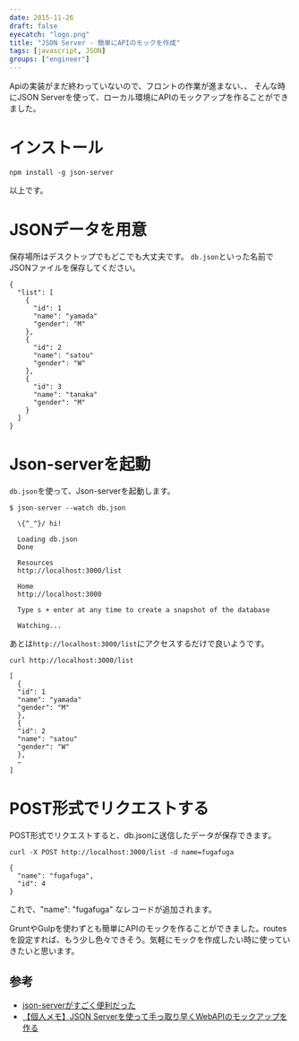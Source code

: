 ```yaml
---
date: 2015-11-26
draft: false
eyecatch: "logo.png"
title: "JSON Server - 簡単にAPIのモックを作成"
tags: [javascript, JSON]
groups: ["engineer"]
---
```


Apiの実装がまだ終わっていないので、フロントの作業が進まない、、
そんな時にJSON Serverを使って、ローカル環境にAPIのモックアップを作ることができました。

# インストール
```
npm install -g json-server
```
以上です。

# JSONデータを用意
保存場所はデスクトップでもどこでも大丈夫です。
`db.json`といった名前でJSONファイルを保存してください。


```
{
  "list": [
    {
      "id": 1
      "name": "yamada"
      "gender": "M"
    },
    {
      "id": 2
      "name": "satou"
      "gender": "W"
    },
    {
      "id": 3
      "name": "tanaka"
      "gender": "M"
    }
  ]
}
```

# Json-serverを起動
`db.json`を使って、Json-serverを起動します。

```
$ json-server --watch db.json

  \{^_^}/ hi!

  Loading db.json
  Done

  Resources
  http://localhost:3000/list

  Home
  http://localhost:3000

  Type s + enter at any time to create a snapshot of the database

  Watching...

```
あとは`http://localhost:3000/list`にアクセスするだけで良いようです。

```
curl http://localhost:3000/list

[
  {
  "id": 1
  "name": "yamada"
  "gender": "M"
  },
  {
  "id": 2
  "name": "satou"
  "gender": "W"
  },
  ~
]
```

# POST形式でリクエストする
POST形式でリクエストすると、db.jsonに送信したデータが保存できます。

```
curl -X POST http://localhost:3000/list -d name=fugafuga

{
  "name": "fugafuga",
  "id": 4
}
```
これで、"name": "fugafuga" なレコードが追加されます。

GruntやGulpを使わずとも簡単にAPIのモックを作ることができました。routesを設定すれば、もう少し色々できそう。気軽にモックを作成したい時に使っていきたいと思います。


## 参考
- [json-serverがすごく便利だった](http://sssaburo.hatenablog.com/entry/2015/06/23/002919)
- [【個人メモ】JSON Serverを使って手っ取り早くWebAPIのモックアップを作る](http://qiita.com/futoase/items/2859a60c8b240da70572)
